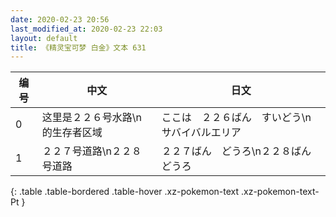 ```yaml
---
date: 2020-02-23 20:56
last_modified_at: 2020-02-23 22:03
layout: default
title: 《精灵宝可梦 白金》文本 631
---
```

| 编号 | 中文 | 日文 |
| ---- | ---- | ---- |
| 0 | 这里是２２６号水路\n的生存者区域 | ここは　２２６ばん　すいどう\nサバイバルエリア |
| 1 | ２２７号道路\n２２８号道路 | ２２７ばん　どうろ\n２２８ばん　どうろ |
{: .table .table-bordered .table-hover .xz-pokemon-text .xz-pokemon-text-Pt }